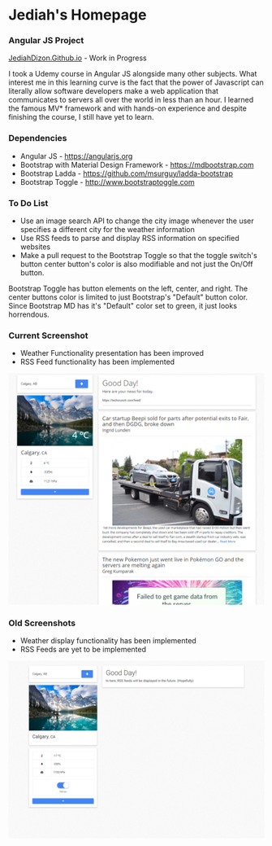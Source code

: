 # Jediah's Homepage
### Angular JS Project
[JediahDizon.Github.io](JediahDizon.Github.io) - Work in Progress

I took a Udemy course in Angular JS alongside many other subjects. What interest me in this learning curve is the fact that the power of Javascript can literally allow software developers make a web application that communicates to servers all over the world in less than an hour. I learned the famous MV* framework and with hands-on experience and despite finishing the course, I still have yet to learn.

### Dependencies
- Angular JS - https://angularjs.org
- Bootstrap with Material Design Framework - https://mdbootstrap.com
- Bootstrap Ladda - https://github.com/msurguy/ladda-bootstrap
- Bootstrap Toggle - http://www.bootstraptoggle.com

### To Do List
- Use an image search API to change the city image whenever the user specifies a different city for the weather information
- Use RSS feeds to parse and display RSS information on specified websites
- Make a pull request to the Bootstrap Toggle so that the toggle switch's button center button's color is also modifiable and not just the On/Off button.

Bootstrap Toggle has button elements on the left, center, and right. The center buttons color is limited to just Bootstrap's "Default" button color. Since Bootstrap MD has it's "Default" color set to green, it just looks horrendous.

### Current Screenshot
- Weather Functionality presentation has been improved
- RSS Feed functionality has been implemented

![Screenshot](https://github.com/JediahDizon/Angular-JS/blob/master/doc/Screenshots/Capture%20-%202.PNG "Screen Shot - 2")

### Old Screenshots
- Weather display functionality has been implemented
- RSS Feeds are yet to be implemented

![Screenshot](https://github.com/JediahDizon/Angular-JS/blob/master/doc/Screenshots/Capture%20-%201.PNG "Screen Shot - 1")
